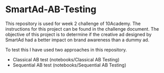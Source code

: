 # SmartAd-AB-Testing

This repository is used for week 2 challenge of 10Academy. The instructions for this project can be found in the challenge document. The objective of this project is to determine if the creative ad designed by SmartAd had a better impact on brand awareness than a dummy ad.

To test this I have used two approaches in this repository.

* Classical AB test (notebooks/Classical AB Testing)
* Sequential AB test (notebooks/Sequential AB Testing)